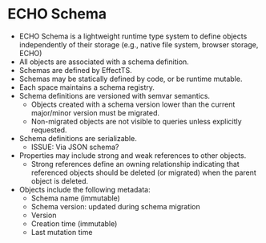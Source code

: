 # ECHO Schema

- ECHO Schema is a lightweight runtime type system to define objects independently of their storage (e.g., native file system, browser storage, ECHO)
- All objects are associated with a schema definition.
- Schemas are defined by EffectTS.
- Schemas may be statically defined by code, or be runtime mutable.
- Each space maintains a schema registry.
- Schema definitions are versioned with semvar semantics.
  - Objects created with a schema version lower than the current major/minor version must be migrated.
  - Non-migrated objects are not visible to queries unless explicitly requested.
- Schema definitions are serializable.
  - ISSUE: Via JSON schema?
- Properties may include strong and weak references to other objects.
  - Strong references define an owning relationship indicating that referenced objects should be deleted (or migrated) when the parent object is deleted.
- Objects include the following metadata:
  - Schema name (immutable)
  - Schema version: updated during schema migration
  - Version
  - Creation time (immutable)
  - Last mutation time
